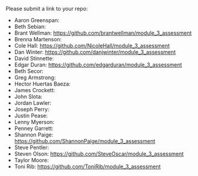 Please submit a link to your repo:

* Aaron Greenspan:
* Beth Sebian:
* Brant Wellman: https://github.com/brantwellman/module_3_assessment
* Brenna Martenson:
* Cole Hall: https://github.com/NicoleHall/module_3_assessment
* Dan Winter: https://github.com/danjwinter/module_3_assessment
* David Stinnette:
* Edgar Duran: https://github.com/edgarduran/module_3_assessment
* Beth Secor:
* Greg Armstrong:
* Hector Huertas Baeza:
* James Crockett:
* John Slota:
* Jordan Lawler:
* Joseph Perry:
* Justin Pease:
* Lenny Myerson:
* Penney Garrett:
* Shannon Paige: https://github.com/ShannonPaige/module_3_assessment
* Steve Pentler:
* Steven Olson: https://github.com/SteveOscar/module_3_assessment
* Taylor Moore:
* Toni Rib: https://github.com/ToniRib/module_3_assessment
